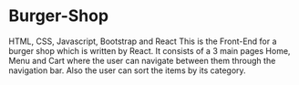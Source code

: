 # Burger-Shop
HTML, CSS, Javascript, Bootstrap and React
This is the Front-End for a burger shop which is written by React. It consists of a 3 main
pages Home, Menu and Cart where the user can navigate between them through the
navigation bar. Also the user can sort the items by its category.
